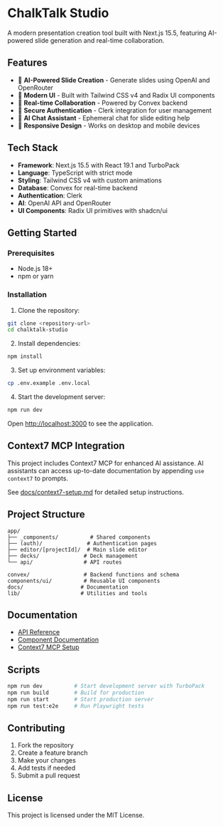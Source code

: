 # ChalkTalk Studio

A modern presentation creation tool built with Next.js 15.5, featuring AI-powered slide generation and real-time collaboration.

## Features

- 🤖 **AI-Powered Slide Creation** - Generate slides using OpenAI and OpenRouter
- 🎨 **Modern UI** - Built with Tailwind CSS v4 and Radix UI components  
- 🔄 **Real-time Collaboration** - Powered by Convex backend
- 🔐 **Secure Authentication** - Clerk integration for user management
- 💬 **AI Chat Assistant** - Ephemeral chat for slide editing help
- 📱 **Responsive Design** - Works on desktop and mobile devices

## Tech Stack

- **Framework**: Next.js 15.5 with React 19.1 and TurboPack
- **Language**: TypeScript with strict mode
- **Styling**: Tailwind CSS v4 with custom animations
- **Database**: Convex for real-time backend
- **Authentication**: Clerk
- **AI**: OpenAI API and OpenRouter
- **UI Components**: Radix UI primitives with shadcn/ui

## Getting Started

### Prerequisites

- Node.js 18+ 
- npm or yarn

### Installation

1. Clone the repository:
```bash
git clone <repository-url>
cd chalktalk-studio
```

2. Install dependencies:
```bash
npm install
```

3. Set up environment variables:
```bash
cp .env.example .env.local
```

4. Start the development server:
```bash
npm run dev
```

Open [http://localhost:3000](http://localhost:3000) to see the application.

## Context7 MCP Integration

This project includes Context7 MCP for enhanced AI assistance. AI assistants can access up-to-date documentation by appending `use context7` to prompts.

See [docs/context7-setup.md](./docs/context7-setup.md) for detailed setup instructions.

## Project Structure

```
app/
├── _components/          # Shared components
├── (auth)/              # Authentication pages  
├── editor/[projectId]/  # Main slide editor
├── decks/              # Deck management
└── api/                # API routes

convex/                 # Backend functions and schema
components/ui/          # Reusable UI components
docs/                  # Documentation
lib/                   # Utilities and tools
```

## Documentation

- [API Reference](./docs/api-reference.md)
- [Component Documentation](./docs/components.md)
- [Context7 MCP Setup](./docs/context7-setup.md)

## Scripts

```bash
npm run dev          # Start development server with TurboPack
npm run build        # Build for production  
npm run start        # Start production server
npm run test:e2e     # Run Playwright tests
```

## Contributing

1. Fork the repository
2. Create a feature branch
3. Make your changes
4. Add tests if needed
5. Submit a pull request

## License

This project is licensed under the MIT License.
